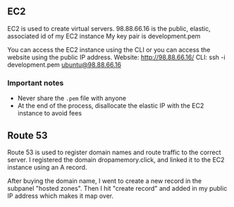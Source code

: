 ## EC2

EC2 is used to create virtual servers.
98.88.66.16 is the public, elastic, associated id of my EC2 instance
My key pair is development.pem

You can access the EC2 instance using the CLI or you can access the website using the public IP address.
Website: http://98.88.66.16/
CLI: ssh -i development.pem ubuntu@98.88.66.16

### Important notes

-   Never share the `.pem` file with anyone
-   At the end of the process, disallocate the elastic IP with the EC2 instance to avoid fees

## Route 53

Route 53 is used to register domain names and route traffic to the correct server.
I registered the domain dropamemory.click, and linked it to the EC2 instance using an A record.

After buying the domain name, I went to create a new record in the subpanel "hosted zones". Then I hit "create record" and added in my public IP address which makes it map over.
